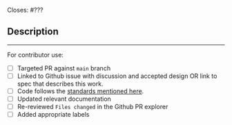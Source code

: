 Closes: #???

## Description

<!-- Add a description of the changes that this PR introduces and the files that
are the most critical to review.
-->

______

For contributor use:

- [ ] Targeted PR against `main` branch
- [ ] Linked to Github issue with discussion and accepted design OR link to spec that describes this work.
- [ ] Code follows the [standards mentioned here](https://github.com/onflow/batched-evm-exec-example/blob/master/CONTRIBUTING.md#styleguides).
- [ ] Updated relevant documentation 
- [ ] Re-reviewed `Files changed` in the Github PR explorer
- [ ] Added appropriate labels 